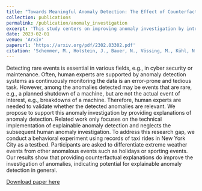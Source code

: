 ```yaml
---
title: "Towards Meaningful Anomaly Detection: The Effect of Counterfactual Explanations on the Investigation of Anomalies in Multivariate Time Series"
collection: publications
permalink: /publication/anomaly_investigation
excerpt: 'This study centers on improving anomaly investigation by introducing explainable anomaly detection, demonstrated through a behavioral experiment with New York City taxi data to enhance the accuracy of identifying relevant anomalies.'
date: 2023-02-01
venue: 'Arxiv'
paperurl: 'https://arxiv.org/pdf/2302.03302.pdf'
citation: 'Schemmer, M., Holstein, J., Bauer, N., Vössing, M., Kühl, N., Satzger, G. (2023) "Towards Meaningful Anomaly Detection: The Effect of Counterfactual Explanations on the Investigation of Anomalies in Multivariate Time Series." <i>Arxiv</i>.'
---
```

Detecting rare events is essential in various fields, e.g., in cyber security or maintenance. Often, human experts are supported by anomaly detection systems as continuously monitoring the data is an error-prone and tedious task. However, among the anomalies detected may be events that are rare, e.g., a planned shutdown of a machine, but are not the actual event of interest, e.g., breakdowns of a machine. Therefore, human experts are needed to validate whether the detected anomalies are relevant. We propose to support this anomaly investigation by providing explanations of anomaly detection. Related work only focuses on the technical implementation of explainable anomaly detection and neglects the subsequent human anomaly investigation. To address this research gap, we conduct a behavioral experiment using records of taxi rides in New York City as a testbed. Participants are asked to differentiate extreme weather events from other anomalous events such as holidays or sporting events. Our results show that providing counterfactual explanations do improve the investigation of anomalies, indicating potential for explainable anomaly detection in general.

[Download paper here](https://arxiv.org/pdf/2302.03302.pdf)